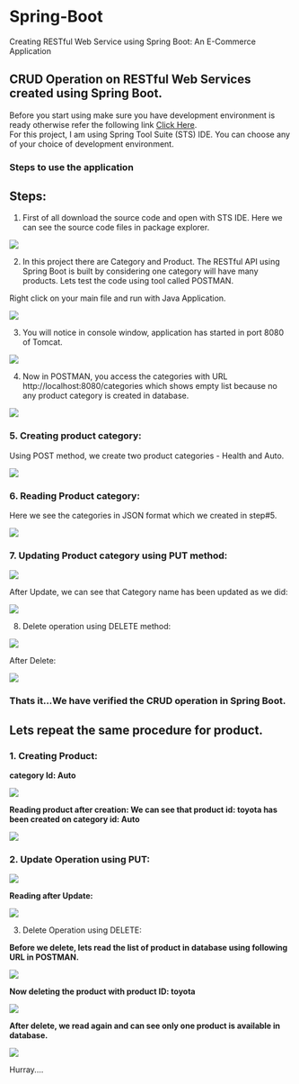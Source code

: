 # Spring-Boot
Creating RESTful Web Service using Spring Boot: An E-Commerce Application

## CRUD Operation on RESTful Web Services created using Spring Boot.

Before you start using make sure you have development environment is ready otherwise refer the following link [Click Here](https://github.com/dineshmadhup/Spring-Boot/wiki/Module-1:-Set-Up-a-Development-Environment). <br>
For this project, I am using Spring Tool Suite (STS) IDE. You can choose any of your choice of development environment. 

### Steps to use the application

## Steps:

1. First of all download the source code and open with STS IDE. Here we can see the source code files in package explorer.

![](http://mybook.scholarsu.com/wp-content/uploads/2017/01/Spring-Boot-Product-API-1.png)

2. In this project there are Category and Product. The RESTful API using Spring Boot is built by considering one category will have many products. Lets test the code using tool called POSTMAN.

Right click on your main file and run with Java Application.

![](http://mybook.scholarsu.com/wp-content/uploads/2017/01/Spring-Boot-Product-API-2.png)

3. You will notice in console window, application has started in port 8080 of Tomcat.

![](http://mybook.scholarsu.com/wp-content/uploads/2017/01/Spring-Boot-Product-API-3.png)

4. Now in POSTMAN, you access the categories with URL http://localhost:8080/categories which shows empty list because no any product category is created in database.

![](http://mybook.scholarsu.com/wp-content/uploads/2017/01/Spring-Boot-Product-API-4.png)

### 5. Creating product category:

Using POST method, we create two product categories - Health and Auto.

![](http://mybook.scholarsu.com/wp-content/uploads/2017/01/Spring-Boot-Product-API-5.png)

### 6. Reading Product category:
Here we see the categories in JSON format which we created in step#5.

![](http://mybook.scholarsu.com/wp-content/uploads/2017/01/Spring-Boot-Product-API-6.png)

### 7. Updating Product category using PUT method:

![](http://mybook.scholarsu.com/wp-content/uploads/2017/01/Spring-Boot-Product-API-7.png)

After Update, we can see that Category name has been updated as we did:

![](http://mybook.scholarsu.com/wp-content/uploads/2017/01/Spring-Boot-Product-API-8.png)

8. Delete operation using DELETE method:

![](http://mybook.scholarsu.com/wp-content/uploads/2017/01/Spring-Boot-Product-API-9.png)

After Delete:

![](http://mybook.scholarsu.com/wp-content/uploads/2017/01/Spring-Boot-Product-API-10.png)

### Thats it...We have verified the CRUD operation in Spring Boot.

## Lets repeat the same procedure for product.

### 1. Creating Product:
**category Id: Auto**

![](http://mybook.scholarsu.com/wp-content/uploads/2017/01/Spring-Boot-Product-API-11.png)

**Reading product after creation: We can see that product id: toyota has been created on category id: Auto**

![](http://mybook.scholarsu.com/wp-content/uploads/2017/01/Spring-Boot-Product-API-12.png)

### 2. Update Operation using PUT:

![](http://mybook.scholarsu.com/wp-content/uploads/2017/01/Spring-Boot-Product-API-13.png)

**Reading after Update:**

![](http://mybook.scholarsu.com/wp-content/uploads/2017/01/Spring-Boot-Product-API-14.png)

3. Delete Operation using DELETE:

**Before we delete, lets read the list of product in database using following URL in POSTMAN.**

![](http://mybook.scholarsu.com/wp-content/uploads/2017/01/Spring-Boot-Product-API-15.png)

**Now deleting the product with product ID: toyota**

![](http://mybook.scholarsu.com/wp-content/uploads/2017/01/Spring-Boot-Product-API-16.png)

**After delete, we read again and can see only one product is available in database.**

![](http://mybook.scholarsu.com/wp-content/uploads/2017/01/Spring-Boot-Product-API-17.png)

Hurray....
